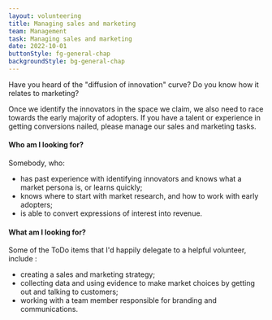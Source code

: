 ```yaml
---
layout: volunteering
title: Managing sales and marketing
team: Management
task: Managing sales and marketing
date: 2022-10-01
buttonStyle: fg-general-chap
backgroundStyle: bg-general-chap
---
```


Have you heard of the "diffusion of innovation" curve? Do you know how it relates to marketing?
<!-- excerpt-end -->
Once we identify the innovators in the space we claim, we also need to race towards the early majority of adopters.
If you have a talent or experience in getting conversions nailed, please manage our sales and marketing tasks.

#### Who am I looking for?

Somebody, who:

+ has past experience with identifying innovators and knows what a market persona is, or learns quickly;
+ knows where to start with market research, and how to work with early adopters;
+ is able to convert expressions of interest into revenue.

#### What am I looking for?

Some of the ToDo items that I'd happily delegate to a helpful volunteer, include :

+ creating a sales and marketing strategy;
+ collecting data and using evidence to make market choices by getting out and talking to customers;
+ working with a team member responsible for branding and communications.